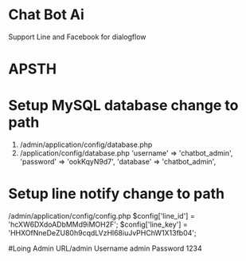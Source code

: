 # Chat Bot Ai
 Support Line and Facebook for dialogflow
 
 # APSTH 
 
 # Setup MySQL database change to path 
1. /admin/application/config/database.php
2. /application/config/database.php
'username' => 'chatbot_admin',
'password' => 'ookKqyN9d7',
'database' => 'chatbot_admin',


# Setup line notify change to path 
/admin/application/config/config.php
$config['line_id'] = 'hcXW6DXdoADbMMd9iMOH2F';
$config['line_key'] = 'HHXOfNneDeZU80h9cqdLVzHl68iuJvPHChW1X13fb04';


#Loing Admin URL/admin
Username admin
Password 1234
 
